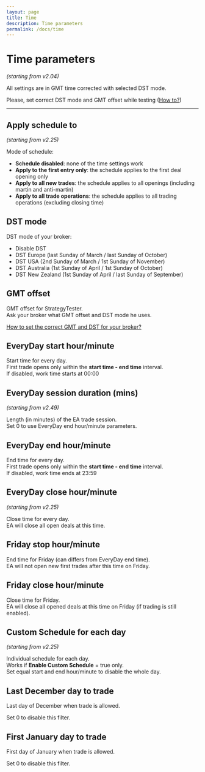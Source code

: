 ```yaml
---
layout: page
title: Time
description: Time parameters
permalink: /docs/time
---
```


# Time parameters

*(starting from v2.04)*

All settings are in GMT time corrected with selected DST mode.

Please, set correct DST mode and GMT offset while testing ([How to?](https://communitypowerea.userecho.com/en/communities/7/topics/273-how-to-set-the-correct-gmt-and-dst-for-your-broker))

<hr>

## Apply schedule to

*(starting from v2.25)*

Mode of schedule:
* **Schedule disabled**: none of the time settings work
* **Apply to the first entry only**: the schedule applies to the first deal opening only
* **Apply to all new trades**: the schedule applies to all openings (including martin and anti-martin)
* **Apply to all trade operations**: the schedule applies to all trading operations (excluding closing time)


## DST mode

DST mode of your broker:
* Disable DST
* DST Europe (last Sunday of March / last Sunday of October)
* DST USA (2nd Sunday of March / 1st Sunday of November)
* DST Australia (1st Sunday of April / 1st Sunday of October)
* DST New Zealand (1st Sunday of April / last Sunday of September)


## GMT offset

GMT offset for StrategyTester.<br/>
Ask your broker what GMT offset and DST mode he uses.

[How to set the correct GMT and DST for your broker?](https://communitypowerea.userecho.com/en/communities/7/topics/273-how-to-set-the-correct-gmt-and-dst-for-your-broker)


## EveryDay start hour/minute

Start time for every day.<br/>
First trade opens only within the **start time  -  end time** interval.<br/>
If disabled, work time starts at 00:00


## EveryDay session duration (mins)

*(starting from v2.49)*

Length (in minutes) of the EA trade session.<br/>
Set 0 to use EveryDay end hour/minute parameters.


## EveryDay end hour/minute

End time for every day.<br/>
First trade opens only within the **start time  -  end time** interval.<br/>
If disabled, work time ends at 23:59


## EveryDay close hour/minute

*(starting from v2.25)*

Close time for every day.<br/>
EA will close all open deals at this time.


## Friday stop hour/minute

End time for Friday (can differs from EveryDay end time).<br/>
EA will not open new first trades after this time on Friday.


## Friday close hour/minute

Close time for Friday.<br/>
EA will close all opened deals at this time on Friday (if trading is still enabled).


## Custom Schedule for each day

*(starting from v2.25)*

Individual schedule for each day.<br/>
Works if **Enable Custom Schedule** = true only.<br/>
Set equal start and end hour/minute to disable the whole day.


## Last December day to trade

Last day of December when trade is allowed.

Set 0 to disable this filter.


## First January day to trade

First day of January when trade is allowed.

Set 0 to disable this filter.





